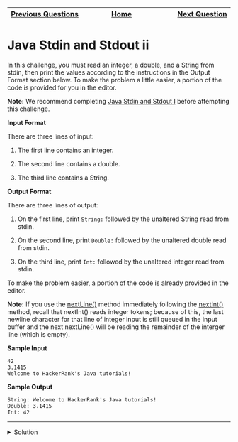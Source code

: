 | <img width=1000>[Previous Questions](https://github.com/Kevin-Lago/java-hackerrank-solutions/introduction/java_if_else)</img> | <img width=1000>[Home](https://github.com/Kevin-Lago/java-hackerrank-solutions)</img> | <img width=1000>[Next Question](https://github.com/Kevin-Lago/java-hackerrank-solutions/tree/main/src/introduction/java_output_formatting)</img> |
|:---|:---:|---:|

# Java Stdin and Stdout ii

In this challenge, you must read an integer, a double, and a String from stdin, then print the values according to the instructions in the Output Format section below. To make the problem a little easier, a portion of the code is provided for you in the editor.

__Note:__ We recommend completing [Java Stdin and Stdout I](https://www.hackerrank.com/challenges/java-stdin-and-stdout-1/problem?isFullScreen=true) before attempting this challenge.

__Input Format__

There are three lines of input:

1. The first line contains an integer.

2. The second line contains a double.

3. The third line contains a String.

__Output Format__

There are three lines of output:

1. On the first line, print ```String:``` followed by the unaltered String read from stdin.

2. On the second line, print ```Double:``` followed by the unaltered double read from stdin.

3. On the third line, print ```Int:``` followed by the unaltered integer read from stdin.

To make the problem easier, a portion of the code is already provided in the editor.

__Note:__ If you use the [nextLine()](https://docs.oracle.com/javase/8/docs/api/java/util/Scanner.html#nextLine--) method immediately following the [nextInt()](https://docs.oracle.com/javase/8/docs/api/java/util/Scanner.html#nextInt--) method, recall that nextInt() reads integer tokens; because of this, the last newline character for that line of integer input is still queued in the input buffer and the next nextLine() will be reading the remainder of the interger line (which is empty).

__Sample Input__

```
42
3.1415
Welcome to HackerRank's Java tutorials!
```

__Sample Output__

```
String: Welcome to HackerRank's Java tutorials!
Double: 3.1415
Int: 42
```

---

<details><summary>Solution</summary>
    
```java
public static void main(String[] args) {
    Scanner scan = new Scanner(System.in);
    int i = scan.nextInt();
    double d = scan.nextDouble();
    scan.nextLine();
    String s = scan.nextLine();

    System.out.println("String: " + s);
    System.out.println("Double: " + d);
    System.out.println("Int: " + i);
}
```
</details>
